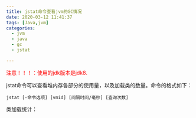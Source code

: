 ```yaml
---
title: jstat命令查看jvm的GC情况
date: 2020-03-12 11:41:37
tags: [Java,jvm]
categories: 
  - jvm
  - java
  - gc
  - jstat

---
```

<font color=red>注意！！！：使用的jdk版本是jdk8.</font>

jstat命令可以查看堆内存各部分的使用量，以及加载类的数量。命令的格式如下：

	jstat [-命令选项] [vmid] [间隔时间/毫秒] [查询次数]

类加载统计：